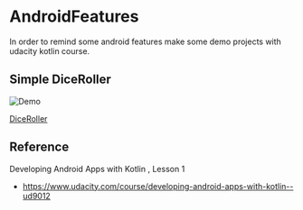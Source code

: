 # AndroidFeatures

In order to remind some android features make some demo projects with udacity kotlin course.

## Simple DiceRoller

![Demo](https://github.com/superbderrick/DiceRoller/blob/master/demo/demo.gif)

[DiceRoller](https://github.com/superbderrick/AndroidFeatures/tree/simpleapp/DiceRoller)


## Reference
Developing Android Apps with Kotlin , Lesson 1 
- https://www.udacity.com/course/developing-android-apps-with-kotlin--ud9012








